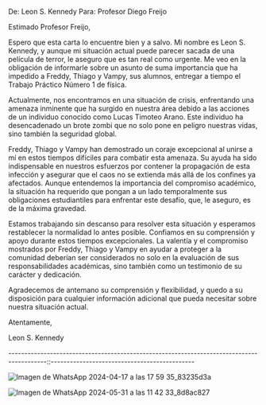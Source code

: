 
De: Leon S. Kennedy
Para: Profesor Diego Freijo

Estimado Profesor Freijo,

Espero que esta carta lo encuentre bien y a salvo. Mi nombre es Leon S. Kennedy, y aunque mi situación actual puede parecer sacada de una película de terror, le aseguro que es tan real como urgente. Me veo en la obligación de informarle sobre un asunto de suma importancia que ha impedido a Freddy, Thiago y Vampy, sus alumnos, entregar a tiempo el Trabajo Práctico Número 1 de física.

Actualmente, nos encontramos en una situación de crisis, enfrentando una amenaza inminente que ha surgido en nuestra área debido a las acciones de un individuo conocido como Lucas Timoteo Arano. Este individuo ha desencadenado un brote zombi que no solo pone en peligro nuestras vidas, sino también la seguridad global.

Freddy, Thiago y Vampy han demostrado un coraje excepcional al unirse a mí en estos tiempos difíciles para combatir esta amenaza. Su ayuda ha sido indispensable en nuestros esfuerzos por contener la propagación de esta infección y asegurar que el caos no se extienda más allá de los confines ya afectados. Aunque entendemos la importancia del compromiso académico, la situación ha requerido que pongan a un lado temporalmente sus obligaciones estudiantiles para enfrentar este desafío, que, le aseguro, es de la máxima gravedad.

Estamos trabajando sin descanso para resolver esta situación y esperamos restablecer la normalidad lo antes posible. Confiamos en su comprensión y apoyo durante estos tiempos excepcionales. La valentía y el compromiso mostrados por Freddy, Thiago y Vampy en ayudar a proteger a la comunidad deberían ser considerados no solo en la evaluación de sus responsabilidades académicas, sino también como un testimonio de su carácter y dedicación.

Agradecemos de antemano su comprensión y flexibilidad, y quedo a su disposición para cualquier información adicional que pueda necesitar sobre nuestra situación actual.

Atentamente,

Leon S. Kennedy

------------------------------------------------------------------------------------------::---------------------------------------------

![Imagen de WhatsApp 2024-04-17 a las 17 59 35_83235d3a](https://github.com/EzequielMaida/Tp1Fisica/assets/170367334/ca9d0e4c-59cf-4420-8ea5-d1a38e598f5b)

![Imagen de WhatsApp 2024-05-31 a las 11 42 33_8d8ac827](https://github.com/EzequielMaida/Tp1Fisica/assets/170367334/201fb8ea-40c8-4e85-88e3-03e146b3b6a0)


